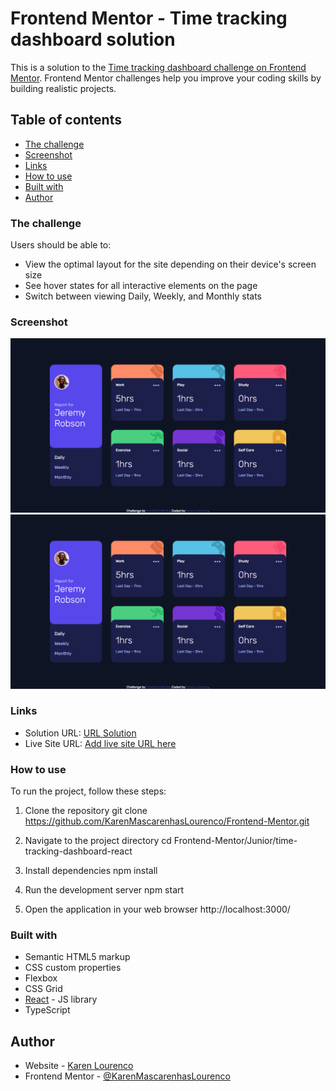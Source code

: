 # Frontend Mentor - Time tracking dashboard solution

This is a solution to the [Time tracking dashboard challenge on Frontend Mentor](https://www.frontendmentor.io/challenges/time-tracking-dashboard-UIQ7167Jw). Frontend Mentor challenges help you improve your coding skills by building realistic projects. 

## Table of contents

  - [The challenge](#the-challenge)
  - [Screenshot](#screenshot)
  - [Links](#links)
  - [How to use](#how-to-use)
  - [Built with](#built-with)
- [Author](#author)

### The challenge

Users should be able to:

- View the optimal layout for the site depending on their device's screen size
- See hover states for all interactive elements on the page
- Switch between viewing Daily, Weekly, and Monthly stats

### Screenshot

![](./screenshot.png) ![](./screenshot.png)

### Links

- Solution URL: [URL Solution](https://github.com/KarenMascarenhasLourenco/Frontend-Mentor/tree/main/Junior/time-tracking-dashboard-main)
- Live Site URL: [Add live site URL here](https://your-live-site-url.com)

### How to use
To run the project, follow these steps:

1. Clone the repository
  git clone https://github.com/KarenMascarenhasLourenco/Frontend-Mentor.git

2. Navigate to the project directory
  cd Frontend-Mentor/Junior/time-tracking-dashboard-react

3. Install dependencies
  npm install

4. Run the development server
  npm start

5. Open the application in your web browser
  http://localhost:3000/

### Built with

- Semantic HTML5 markup
- CSS custom properties
- Flexbox
- CSS Grid
- [React](https://reactjs.org/) - JS library
- TypeScript

## Author

- Website - [Karen Lourenco](https://karenmascarenhaslourenco.github.io/)
- Frontend Mentor - [@KarenMascarenhasLourenco](https://www.frontendmentor.io/profile/KarenMascarenhasLourenco)
